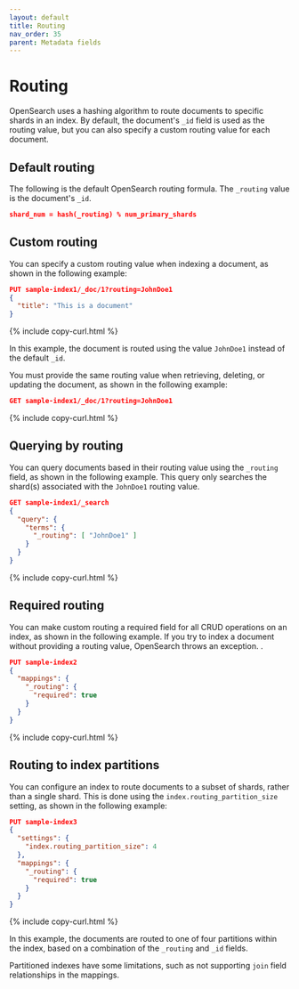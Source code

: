 ```yaml
---
layout: default
title: Routing
nav_order: 35
parent: Metadata fields
---
```


# Routing

OpenSearch uses a hashing algorithm to route documents to specific shards in an index. By default, the document's `_id` field is used as the routing value, but you can also specify a custom routing value for each document.

## Default routing

The following is the default OpenSearch routing formula. The `_routing` value is the document's `_id`. 

```json
shard_num = hash(_routing) % num_primary_shards
```

## Custom routing

You can specify a custom routing value when indexing a document, as shown in the following example: 

```json
PUT sample-index1/_doc/1?routing=JohnDoe1
{
  "title": "This is a document"
}
```
{% include copy-curl.html %}

In this example, the document is routed using the value `JohnDoe1` instead of the default `_id`.

You must provide the same routing value when retrieving, deleting, or updating the document, as shown in the following example:

```json
GET sample-index1/_doc/1?routing=JohnDoe1
```
{% include copy-curl.html %}

## Querying by routing

You can query documents based in their routing value using the `_routing` field, as shown in the following example. This query only searches the shard(s) associated with the `JohnDoe1` routing value.

```json
GET sample-index1/_search
{
  "query": {
    "terms": {
      "_routing": [ "JohnDoe1" ]
    }
  }
}
```
{% include copy-curl.html %}

## Required routing

You can make custom routing a required field for all CRUD operations on an index, as shown in the following example. If you try to index a document without providing a routing value, OpenSearch throws an exception.
.

```json
PUT sample-index2
{
  "mappings": {
    "_routing": {
      "required": true
    }
  }
}
```
{% include copy-curl.html %}

## Routing to index partitions

You can configure an index to route documents to a subset of shards, rather than a single shard. This is done using the `index.routing_partition_size` setting, as shown in the following example: 

```json
PUT sample-index3
{
  "settings": {
    "index.routing_partition_size": 4
  },
  "mappings": {
    "_routing": {
      "required": true
    }
  }
}
```
{% include copy-curl.html %}

In this example, the documents are routed to one of four partitions within the index, based on a combination of the `_routing` and `_id` fields.

Partitioned indexes have some limitations, such as not supporting `join` field relationships in the mappings.
